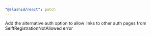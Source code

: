 ```yaml
---
"@slashid/react": patch
---
```


Add the alternative auth option to allow links to other auth pages from SelftRegistrationNotAllowed error
